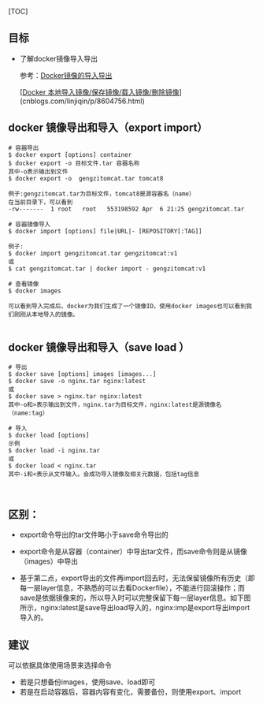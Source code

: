 [TOC]

## 目标

* 了解docker镜像导入导出

  参考：[Docker镜像的导入导出](https://blog.csdn.net/ncdx111/article/details/79878098)

  [[Docker 本地导入镜像/保存镜像/载入镜像/删除镜像](https://www.cnblogs.com/linjiqin/p/8604756.html)](cnblogs.com/linjiqin/p/8604756.html)

## docker 镜像导出和导入（export import）

```shell
# 容器导出
$ docker export [options] container
$ docker export -o 目标文件.tar 容器名称
其中-o表示输出到文件
$ docker export -o  gengzitomcat.tar tomcat8
 
例子:gengzitomcat.tar为目标文件，tomcat8是源容器名（name）
在当前目录下，可以看到
-rw-------  1 root   root   553198592 Apr  6 21:25 gengzitomcat.tar
 
# 容器镜像导入
$ docker import [options] file|URL|- [REPOSITORY[:TAG]]
 
例子:
$ docker import gengzitomcat.tar gengzitomcat:v1
或
$ cat gengzitomcat.tar | docker import - gengzitomcat:v1
 
# 查看镜像
$ docker images
 
可以看到导入完成后，docker为我们生成了一个镜像ID，使用docker images也可以看到我们刚刚从本地导入的镜像。
 
```

## docker 镜像导出和导入（save  load ）

```shell
# 导出
$ docker save [options] images [images...]
$ docker save -o nginx.tar nginx:latest
或
$ docker save > nginx.tar nginx:latest
其中-o和>表示输出到文件，nginx.tar为目标文件，nginx:latest是源镜像名（name:tag）
 
# 导入
$ docker load [options]
示例
$ docker load -i nginx.tar
或
$ docker load < nginx.tar
其中-i和<表示从文件输入。会成功导入镜像及相关元数据，包括tag信息
 
 
```

## 区别：

* export命令导出的tar文件略小于save命令导出的

* export命令是从容器（container）中导出tar文件，而save命令则是从镜像（images）中导出

* 基于第二点，export导出的文件再import回去时，无法保留镜像所有历史（即每一层layer信息，不熟悉的可以去看Dockerfile），不能进行回滚操作；而save是依据镜像来的，所以导入时可以完整保留下每一层layer信息。如下图所示，nginx:latest是save导出load导入的，nginx:imp是export导出import导入的。

 

## 建议

可以依据具体使用场景来选择命令

- 若是只想备份images，使用save、load即可
- 若是在启动容器后，容器内容有变化，需要备份，则使用export、import